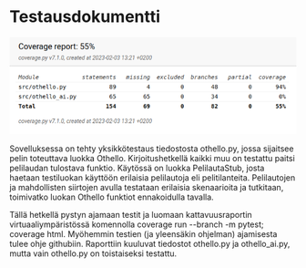 # Testausdokumentti

![Testikattavuusraportti](testikattavuusraportti.png)

Sovelluksessa on tehty yksikkötestaus tiedostosta othello.py, jossa sijaitsee pelin toteuttava luokka Othello.
Kirjoitushetkellä kaikki muu on testattu paitsi pelilaudan tulostava funktio.
Käytössä on luokka PelilautaStub, josta haetaan testiluokan käyttöön erilaisia pelilautoja eli pelitilanteita.
Pelilautojen ja mahdollisten siirtojen avulla testataan erilaisia skenaarioita 
ja tutkitaan, toimivatko luokan Othello funktiot ennakoidulla tavalla.

Tällä hetkellä pystyn ajamaan testit ja luomaan kattavuusraportin virtuaaliympäristössä komennolla coverage run --branch -m pytest; coverage html.
Myöhemmin testien (ja yleensäkin ohjelman) ajamisesta tulee ohje githubiin.
Raporttiin kuuluvat tiedostot othello.py ja othello_ai.py, mutta vain othello.py on toistaiseksi testattu.
